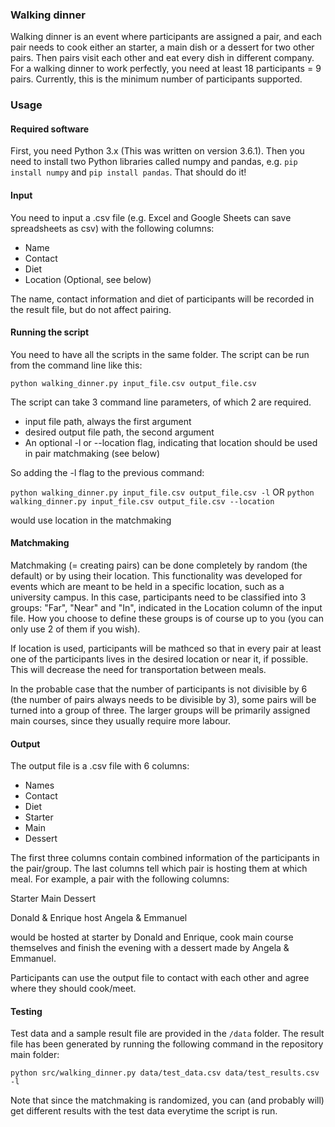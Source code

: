 ### Walking dinner

Walking dinner is an event where participants are assigned a pair, and each pair needs to cook either an starter, a main dish or a dessert for two other pairs. Then pairs visit each other and eat every dish in different company. For a walking dinner to work perfectly, you need at least 18 participants = 9 pairs. Currently, this is the minimum number of participants supported.


### Usage

#### Required software

First, you need Python 3.x (This was written on version 3.6.1). Then you need to install two Python libraries called numpy and pandas, e.g. ```pip install numpy``` and ```pip install pandas```. That should do it!

#### Input

You need to input a .csv file (e.g. Excel and Google Sheets can save spreadsheets as csv) with the following columns:

- Name
- Contact
- Diet
- Location (Optional, see below)

The name, contact information and diet of participants will be recorded in the result file, but do not affect pairing.

#### Running the script

You need to have all the scripts in the same folder. The script can be run from the command line like this:

```python walking_dinner.py input_file.csv output_file.csv```

The script can take 3 command line parameters, of which 2 are required.

- input file path, always the first argument
- desired output file path, the second argument
- An optional -l or --location flag, indicating that location should be used in pair matchmaking (see below)

So adding the -l flag to the previous command:

```python walking_dinner.py input_file.csv output_file.csv -l```
OR
```python walking_dinner.py input_file.csv output_file.csv --location```

would use location in the matchmaking

#### Matchmaking

Matchmaking (= creating pairs) can be done completely by random (the default) or by using their location. This functionality was developed for events which are meant to be held in a specific location, such as a university campus. In this case, participants need to be classified into 3 groups: "Far", "Near" and "In", indicated in the Location column of the input file. How you choose to define these groups is of course up to you (you can only use 2 of them if you wish). 

If location is used, participants will be mathced so that in every pair at least one of the participants lives in the desired location or near it, if possible. This will decrease the need for transportation between meals. 

In the probable case that the number of participants is not divisible by 6 (the number of pairs always needs to be divisible by 3), some pairs will be turned into a group of three. The larger groups will be primarily assigned main courses, since they usually require more labour.

#### Output

The output file is a .csv file with 6 columns:

- Names
- Contact
- Diet
- Starter
- Main
- Dessert

The first three columns contain combined information of the participants in the pair/group. The last columns tell which pair is hosting them at which meal. For example, a pair with the following columns:

Starter          Main  Dessert

Donald & Enrique host  Angela & Emmanuel

would be hosted at starter by Donald and Enrique, cook main course themselves and finish the evening with a dessert made by Angela & Emmanuel.

Participants can use the output file to contact with each other and agree where they should cook/meet.

#### Testing

Test data and a sample result file are provided in the ```/data``` folder. The result file has been generated by running the following command in the repository main folder:

```python src/walking_dinner.py data/test_data.csv data/test_results.csv -l```

Note that since the matchmaking is randomized, you can (and probably will) get different results with the test data everytime the script is run.
